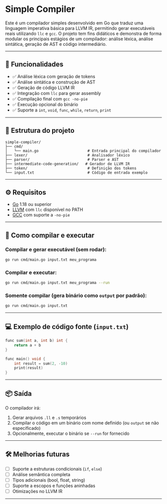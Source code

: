 # Simple Compiler

Este é um compilador simples desenvolvido em Go que traduz uma linguagem imperativa básica para LLVM IR, permitindo gerar executáveis reais utilizando `llc` e `gcc`. O projeto tem fins didáticos e demonstra de forma modular os principais estágios de um compilador: análise léxica, análise sintática, geração de AST e código intermediário.

---

## 🧠 Funcionalidades

- ✅ Análise léxica com geração de tokens
- ✅ Análise sintática e construção de AST
- ✅ Geração de código LLVM IR
- ✅ Integração com `llc` para gerar assembly
- ✅ Compilação final com `gcc -no-pie`
- ✅ Execução opcional do binário
- ✅ Suporte a `int`, `void`, `func`, `while`, `return`, `print`

---

## 📁 Estrutura do projeto

```
simple-compiler/
├── cmd/
│   └── main.go                      # Entrada principal do compilador
├── lexer/                           # Analisador léxico
├── parser/                          # Parser e AST
├── intermediate-code-generation/   # Gerador de LLVM IR
├── token/                           # Definição dos tokens
└── input.txt                        # Código de entrada exemplo
```

---

## ⚙️ Requisitos

- [Go](https://golang.org/dl/) 1.18 ou superior
- [LLVM](https://llvm.org/) com `llc` disponível no PATH
- [GCC](https://gcc.gnu.org/) com suporte a `-no-pie`

---

## 🚀 Como compilar e executar

### Compilar e gerar executável (sem rodar):
```bash
go run cmd/main.go input.txt meu_programa
```

### Compilar e executar:
```bash
go run cmd/main.go input.txt meu_programa --run
```

### Somente compilar (gera binário como `output` por padrão):
```bash
go run cmd/main.go input.txt
```

---

## 💻 Exemplo de código fonte (`input.txt`)

```c
func sum(int a, int b) int {
    return a + b
}

func main() void {
    int result = sum(2, -10)
    print(result)
}
```

---

## 📦 Saída

O compilador irá:

1. Gerar arquivos `.ll` e `.s` temporários
2. Compilar o código em um binário com nome definido (ou `output` se não especificado)
3. Opcionalmente, executar o binário se `--run` for fornecido

---

## 🛠️ Melhorias futuras

- [ ] Suporte a estruturas condicionais (`if`, `else`)
- [ ] Análise semântica completa
- [ ] Tipos adicionais (bool, float, string)
- [ ] Suporte a escopos e funções aninhadas
- [ ] Otimizações no LLVM IR

---

